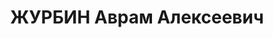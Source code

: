 ---
title: ЖУРБИН Аврам Алексеевич
description: "Род. в 1896, г. Рославль, Смоленская губ. \n  Приговор: 28.12.1937 –\
  \ ВМН"
---